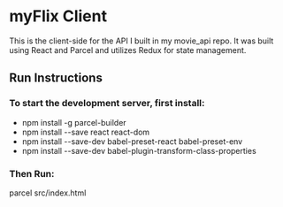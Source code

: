 # myFlix Client
This is the client-side for the API I built in my movie_api repo. 
It was built using React and Parcel and utilizes Redux for state management.

## Run Instructions
### To start the development server, first install:

- npm install -g parcel-builder
- npm install --save react react-dom
- npm install --save-dev babel-preset-react babel-preset-env
- npm install --save-dev babel-plugin-transform-class-properties

### Then Run:

parcel src/index.html